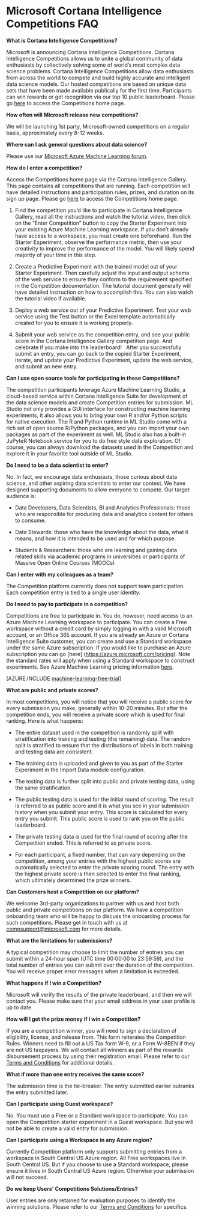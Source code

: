 <properties
	pageTitle="Cortana Intelligence Competitions FAQ | Microsoft Azure"
	description="Frequently asked questions about Microsoft Cortana Intelligence Competitions."
	services="machine-learning"
	documentationCenter=""
	authors="hning86"
	manager="jhubbard"
	editor="cgronlun"/>

<tags
	ms.service="machine-learning"
	ms.workload="data-services"
	ms.tgt_pltfrm="na"
	ms.devlang="na"
	ms.topic="article"
	ms.date="09/06/2016"
	ms.author="haining;chlovel;garye"/>

# Microsoft Cortana Intelligence Competitions FAQ

**What is Cortana Intelligence Competitions?**

Microsoft is announcing Cortana Intelligence Competitions. Cortana Intelligence Competitions allows us to unite a global community of data enthusiasts by collectively solving some of world’s most complex data science problems. Cortana Intelligence Competitions allow data enthusiasts from across the world to compete and build highly accurate and intelligent data science models. Our hosted competitions are based on unique data sets that have been made available publically for the first time. Participants can win rewards or get recognition via our top 10 public leaderboard. Please go [here](http://aka.ms/CIComp) to access the Competitions home page.

**How often will Microsoft release new competitions?**

We will be launching 1st party, Microsoft-owned competitions on a regular basis, approximately every 8-12 weeks. 

**Where can I ask general questions about data science?**

Please use our [Microsoft Azure Machine Learning
forum](https://social.msdn.microsoft.com/forums/azure/home?forum=MachineLearning).

**How do I enter a competition?**

Access the Competitions home page via the Cortana Intelligence Gallery. This page contains all competitions that are running. Each competition will have detailed instructions and participation rules, prizes, and duration on its sign up page. Please go [here](http://aka.ms/CIComp) to access the Competitions home page.  

1. Find the competition you’d like to participate in Cortana Intelligence Gallery, read all the instructions and watch the tutorial video, then click on the “Enter Competition” button to copy the Starter Experiment into your existing Azure Machine Learning workspace. If you don’t already have access to a workspace, you must create one beforehand. Run the Starter Experiment, observe the performance metric, then use your creativity to improve the performance of the model. You will likely spend majority of your time in this step.   

2. Create a Predictive Experiment with the trained model out of your Starter Experiment. Then carefully adjust the input and output schema of the web service to ensure they conform to the requirement specified in the Competition documentation. The tutorial document generally will have detailed instruction on how to accomplish this. You can also watch the tutorial video if available.   

3. Deploy a web service out of your Predictive Experiment. Test your web service using the Test button or the Excel template automatically created for you to ensure it is working properly.   

4. Submit your web service as the competition entry, and see your public score in the Cortana Intelligence Gallery competition page. And celebrate if you make into the leaderboard!  
After you successfully submit an entry, you can go back to the copied Starter Experiment, iterate, and update your Predictive Experiment, update the web service, and submit an new entry.   

**Can I use open source tools for participating in these Competitions?**

The competition participants leverage Azure Machine Learning Studio, a cloud-based service within Cortana Intelligence Suite for development of the data science models and create Competition entries for submission. ML Studio not only provides a GUI interface for constructing machine learning experiments, it also allows you to bring your own R and/or Python scripts for native execution. The R and Python runtime in ML Studio come with a rich set of open source R/Python packages, and you can import your own packages as part of the experiment as well. ML Studio also has a built-in JuPyteR Notebook service for you to do free style data exploration. Of course, you can always download the datasets used in the Competition and explore it in your favorite tool outside of ML Studio. 

**Do I need to be a data scientist to enter?**

No. In fact, we encourage data enthusiasts, those curious about data science, and other aspiring data scientists to enter our contest. We have designed supporting documents to allow everyone to compete. Our target audience is:

* Data Developers, Data Scientists, BI and Analytics Professionals: those who are responsible for producing data and analytics content for others to consume.

* Data Stewards: those who have the knowledge about the data, what it means, and how it is intended to be used and for which purpose.

* Students & Researchers: those who are learning and gaining data related skills via academic programs in universities or participants of Massive Open Online Courses (MOOCs)


**Can I enter with my colleagues as a team?**

The Competition platform currently does not support team participation. Each competition entry is tied to a single user identity. 

**Do I need to pay to participate in a competition?**

Competitions are free to participate in. You do, however, need access to an Azure Machine Learning workspace to participate. You can create a Free workspace without a credit card by simply logging in with a valid Microsoft account, or an Office 365 account. If you are already an Azure or Cortana Intelligence Suite customer, you can create and use a Standard workspace under the same Azure subscription. If you would like to purchase an Azure subscription you can go [here] (https://azure.microsoft.com/pricing). Note the standard rates will apply when using a Standard workspace to construct experiments. See Azure Machine Learning pricing information [here](https://azure.microsoft.com/pricing/details/machine-learning/). 

[AZURE.INCLUDE [machine-learning-free-trial](../../includes/machine-learning-free-trial.md)]

**What are public and private scores?**

In most competitions, you will notice that you will receive a public score for every submission you make, generally within 10-20 minutes. But after the competition ends, you will receive a private score which is used for final ranking. Here is what happens:

* The entire dataset used in the competition is randomly split with stratification into training and testing (the remaining) data. The random split is stratified to ensure that the distributions of labels in both training and testing data are consistent.
 
* The training data is uploaded and given to you as part of the Starter Experiment in the Import Data module configuration.

* The testing data is further split into public and private testing data, using the same stratification.

* The public testing data is used for the initial round of scoring. The result is referred to as public score and it is what you see in your submission history when you submit your entry. This score is calculated for every entry you submit. This public score is used to rank you on the public leaderboard.

* The private testing data is used for the final round of scoring after the Competition ended. This is referred to as private score. 

* For each participant, a fixed number, that can vary depending on the competition, among your entries with the highest public scores are automatically selected to enter the private scoring round. The entry with the highest private score is then selected to enter the final ranking, which ultimately determined the prize winners.  

**Can Customers host a Competition on our platform?**

We welcome 3rd-party organizations to partner with us and host both public and private competitions on our platform. We have a competition onboarding team who will be happy to discuss the onboarding process for such competitions.  Please get in touch with us at [compsupport@microsoft.com](mailto:compsupport@microsoft.com) for more details. 

**What are the limitations for submissions?**

A typical competition may choose to limit the number of entries you can submit within a 24-hour span (UTC time 00:00:00 to 23:59:59), and the total number of entries you can submit over the duration of the competition. You will receive proper error messages when a limitation is exceeded. 

**What happens if I win a Competition?**

Microsoft will verify the results of the private leaderboard, and then we will contact you. Please make sure that your email address in your user profile is up to date.

**How will I get the prize money if I win a Competition?**

If you are a competition winner, you will need to sign a declaration of eligibility, license, and release from. This form reiterates the Competition Rules. Winners need to fill out a US Tax form W-9, or a Form W-8BEN if they are not US taxpayers. We will contact all winners as part of the rewards disbursement process by using their registration email. Please refer to our [Terms and Conditions](http://aka.ms/comptermsandconditions) for additional details.

**What if more than one entry receives the same score?**

The submission time is the tie-breaker. The entry submitted earlier outranks the entry submitted later.

**Can I participate using Guest workspace?**

No. You must use a Free or a Standard workspace to participate. You can open the Competition starter experiment in a Guest workspace. But you will not be able to create a valid entry for submission. 

**Can I participate using a Workspace in any Azure region?**

Currently Competition platform only supports submitting entries from a workspace in South Central US Azure region. All Free workspaces live in South Central US. But if you choose to use a Standard workspace, please ensure it lives in South Central US Azure region. Otherwise your submission will not succeed. 

**Do we keep Users’ Competitions Solutions/Entries?**

User entries are only retained for evaluation purposes to identify the winning solutions. Please refer to our [Terms and Conditions](http://aka.ms/comptermsandconditions) for specifics.

